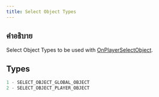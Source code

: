 ```yaml
---
title: Select Object Types
---
```


## คำอธิบาย

Select Object Types to be used with [OnPlayerSelectObject](../callbacks/OnPlayerSelectObject.md).

## Types

```c
1 - SELECT_OBJECT_GLOBAL_OBJECT
2 - SELECT_OBJECT_PLAYER_OBJECT
```
